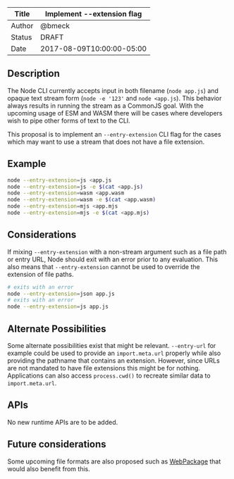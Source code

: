 | Title  | Implement --extension flag  |
|--------|-----------------------------|
| Author | @bmeck                      |
| Status | DRAFT                       |
| Date   | 2017-08-09T10:00:00-05:00   |

## Description

The Node CLI currently accepts input in both filename (`node app.js`) and opaque text stream form (`node -e '123'` and `node <app.js`). This behavior always results in running the stream as a CommonJS goal. With the upcoming usage of ESM and WASM there will be cases where developers wish to pipe other forms of text to the CLI.

This proposal is to implement an `--entry-extension` CLI flag for the cases which may want to use a stream that does not have a file extension.

## Example

```sh
node --entry-extension=js <app.js
node --entry-extension=js -e $(cat <app.js)
node --entry-extension=wasm <app.wasm
node --entry-extension=wasm -e $(cat <app.wasm)
node --entry-extension=mjs <app.mjs
node --entry-extension=mjs -e $(cat <app.mjs)
```

## Considerations

If mixing `--entry-extension` with a non-stream argument such as a file path or entry URL, Node should exit with an error prior to any evaluation. This also means that `--entry-extension` cannot be used to override the extension of file paths.

```sh
# exits with an error
node --entry-extension=json app.js
# exits with an error
node --entry-extension=js app.js
```

## Alternate Possibilities

Some alternate possibilities exist that might be relevant. `--entry-url` for example could be used to provide an `import.meta.url` properly while also providing the pathname that contains an extension. However, since URLs are not mandated to have file extensions this might be for nothing. Applications can also access `process.cwd()` to recreate similar data to `import.meta.url`.

## APIs

No new runtime APIs are to be added.

## Future considerations

Some upcoming file formats are also proposed such as [WebPackage](https://github.com/WICG/webpackage) that would also benefit from this.
